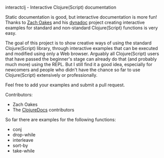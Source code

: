 interactclj - Interactive Clojure(Script) documentation

Static documentation is good, but interactive documentation is more fun! Thanks
to [Zach Oakes](https://github.com/oakes) and his
[dynadoc](https://github.com/oakes/Dynadoc) project creating interactive
examples for standard and non-standard Clojure(Script) functions is very easy.

The goal of this project is to show creative ways of using the standard
Clojure(Script) library, through interactive examples that can be executed and
modified using only a Web browser. Arguably all Clojure(Script) users that have
passed the beginner's stage can already do that (and probably much more) using
the REPL. But I still find it a good idea, especially for newcomers and people
who didn't have the chance so far to use Clojure(Script) extensively or
professionally.

Feel free to add your examples and submit a pull request.

Contributors:
 * Zach Oakes
 * The [ClojureDocs](https://clojuredocs.org) contributors

So far there are examples for the following functions:
 * conj
 * drop-while
 * interleave
 * sort-by
 * take-while

